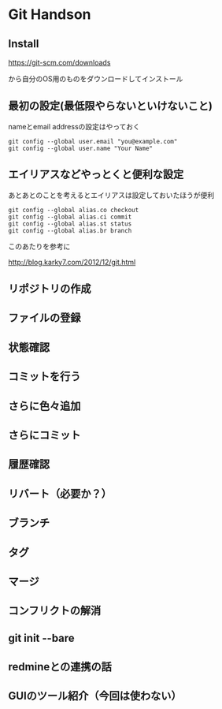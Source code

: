 # Git Handson

## Install

https://git-scm.com/downloads

から自分のOS用のものをダウンロードしてインストール

## 最初の設定(最低限やらないといけないこと)

nameとemail addressの設定はやっておく

    git config --global user.email "you@example.com"
    git config --global user.name "Your Name"


## エイリアスなどやっとくと便利な設定

あとあとのことを考えるとエイリアスは設定しておいたほうが便利

    git config --global alias.co checkout
    git config --global alias.ci commit
    git config --global alias.st status
    git config --global alias.br branch

このあたりを参考に

http://blog.karky7.com/2012/12/git.html

## リポジトリの作成

## ファイルの登録

## 状態確認

## コミットを行う

## さらに色々追加

## さらにコミット

## 履歴確認

## リバート（必要か？）

## ブランチ

## タグ

## マージ

## コンフリクトの解消

## git init --bare

## redmineとの連携の話

## GUIのツール紹介（今回は使わない）